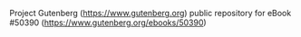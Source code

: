 Project Gutenberg (https://www.gutenberg.org) public repository for
eBook #50390 (https://www.gutenberg.org/ebooks/50390)
